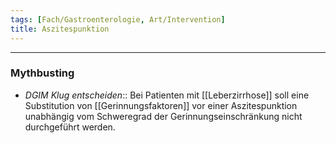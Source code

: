 ```yaml
---
tags: [Fach/Gastroenterologie, Art/Intervention]
title: Aszitespunktion
---
```

---
### Mythbusting
- *DGIM Klug entscheiden*:: Bei Patienten mit [[Leberzirrhose]] soll eine Substitution von [[Gerinnungsfaktoren]] vor einer Aszitespunktion unabhängig vom Schweregrad der Gerinnungseinschränkung nicht durchgeführt werden.